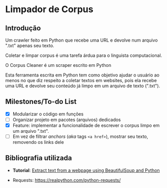 # Limpador de Corpus

## Introdução

Um crawler feito em Python que recebe uma URL e devolve num arquivo ".txt" apenas seu texto.

Coletar e limpar corpus é uma tarefa árdua para o linguista computacional. 

O Corpus Cleaner é um scraper escrito em Python 

Esta ferramenta escrita em Python tem como objetivo ajudar o usuário ao menos no que diz respeito a coletar textos em websites, pois ela recebe uma URL e devolve seu conteúdo já limpo em um arquivo de texto (".txt").

## Milestones/To-do List

- [x] Modularizar o código em funções
- [ ] Organizar projeto em pacotes (arquivos) dedicados
- [x] Feature: implementar a funcionalidade de escrever o corpus limpo em um arquivo ".txt".
- [ ] Em vez de filtrar *anchors* (*aka* tags `<a href>`), mostrar seu texto, removendo os links dele

## Bibliografia utilizada

* **Tutorial**: [Extract text from a webpage using BeautifulSoup and Python](https://matix.io/extract-text-from-webpage-using-beautifulsoup-and-python/)

* Requests: https://realpython.com/python-requests/

  
